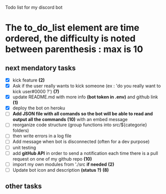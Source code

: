 Todo list for my discord bot

# The to_do_list element are time ordered, the difficulty is noted between parenthesis : max is 10

## next mendatory tasks
- [x] kick feature __(2)__
- [x] Ask if the user really wants to kick someone (ex : 'do you really want to kick user#0000 ?') __(7)__
- [x] update README.md with more info **(bot token in .env)** and github link __(1)__
- [x] deploy the bot on heroku
- [ ] **Add JSON file with all comands so the bot will be able to read and output all the commands** __(10)__ with an embed message
- [ ] reorganize code structure (group functions into src/${categorie} folders)
- [ ] then write errors in a log file
- [ ] Add message when bot is disconnected (often for a dev purpose)
- [ ] unit testing
- [ ] add **gitHub API** in order to send a notification each time there is a pull request on one of my github repo __(10)__
- [ ] import my own modules from './src __if needed__ __(2)__
- [ ] Update bot icon and description **(status ?)** __(8)__

## other tasks
